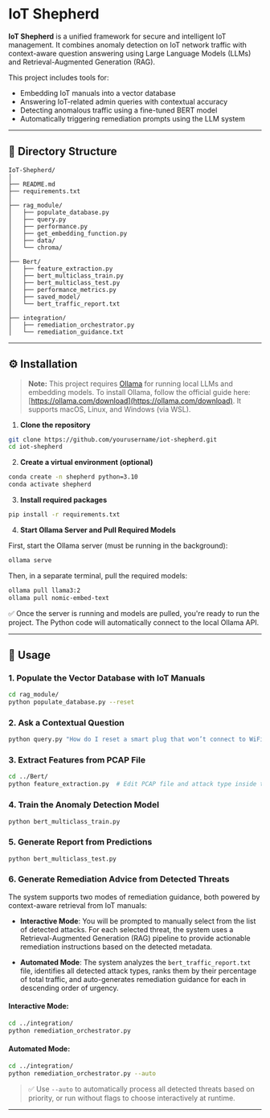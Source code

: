 # IoT Shepherd

**IoT Shepherd** is a unified framework for secure and intelligent IoT management. It combines anomaly detection on IoT network traffic with context-aware question answering using Large Language Models (LLMs) and Retrieval-Augmented Generation (RAG).

This project includes tools for:
- Embedding IoT manuals into a vector database
- Answering IoT-related admin queries with contextual accuracy
- Detecting anomalous traffic using a fine-tuned BERT model
- Automatically triggering remediation prompts using the LLM system

---

## 📁 Directory Structure

```
IoT-Shepherd/
│
├── README.md
├── requirements.txt
│
├── rag_module/
│   ├── populate_database.py
│   ├── query.py
│   ├── performance.py
│   ├── get_embedding_function.py
│   ├── data/
│   └── chroma/
│
├── Bert/
│   ├── feature_extraction.py
│   ├── bert_multiclass_train.py
│   ├── bert_multiclass_test.py
│   ├── performance_metrics.py
│   ├── saved_model/
│   └── bert_traffic_report.txt
│
├── integration/
│   ├── remediation_orchestrator.py
│   └── remediation_guidance.txt
```

---

## ⚙️ Installation

> **Note:** This project requires [Ollama](https://ollama.com) for running local LLMs and embedding models. To install Ollama, follow the official guide here: [https://ollama.com/download](https://ollama.com/download). It supports macOS, Linux, and Windows (via WSL).

1. **Clone the repository**
```bash
git clone https://github.com/yourusername/iot-shepherd.git
cd iot-shepherd
```

2. **Create a virtual environment (optional)**
```bash
conda create -n shepherd python=3.10
conda activate shepherd
```

3. **Install required packages**
```bash
pip install -r requirements.txt
```

4. **Start Ollama Server and Pull Required Models**

First, start the Ollama server (must be running in the background):

```bash
ollama serve
```

Then, in a separate terminal, pull the required models:

```bash
ollama pull llama3:2
ollama pull nomic-embed-text
```

✅ Once the server is running and models are pulled, you're ready to run the project. The Python code will automatically connect to the local Ollama API.

---

## 🚀 Usage

### 1. Populate the Vector Database with IoT Manuals
```bash
cd rag_module/
python populate_database.py --reset
```

### 2. Ask a Contextual Question
```bash
python query.py "How do I reset a smart plug that won’t connect to WiFi?"
```

### 3. Extract Features from PCAP File
```bash
cd ../Bert/
python feature_extraction.py  # Edit PCAP file and attack type inside the script
```

### 4. Train the Anomaly Detection Model
```bash
python bert_multiclass_train.py
```

### 5. Generate Report from Predictions
```bash
python bert_multiclass_test.py
```

### 6. **Generate Remediation Advice from Detected Threats**

The system supports two modes of remediation guidance, both powered by context-aware retrieval from IoT manuals:

* **Interactive Mode**: You will be prompted to manually select from the list of detected attacks. For each selected threat, the system uses a Retrieval-Augmented Generation (RAG) pipeline to provide actionable remediation instructions based on the detected metadata.

* **Automated Mode**: The system analyzes the `bert_traffic_report.txt` file, identifies all detected attack types, ranks them by their percentage of total traffic, and auto-generates remediation guidance for each in descending order of urgency.

#### Interactive Mode:

```bash
cd ../integration/
python remediation_orchestrator.py
```

#### Automated Mode:

```bash
cd ../integration/
python remediation_orchestrator.py --auto
```

> ✅ Use `--auto` to automatically process all detected threats based on priority, or run without flags to choose interactively at runtime.

---
